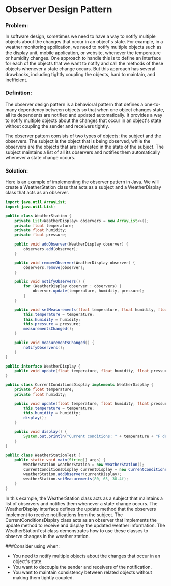 # Observer Design Pattern

### Problem:

In software design, sometimes we need to have a way to notify multiple objects about the changes that occur in an
object's state. For example, in a weather monitoring application, we need to notify multiple objects such as the display
unit, mobile application, or website, whenever the temperature or humidity changes. One approach to handle this is to
define an interface for each of the objects that we want to notify and call the methods of these objects whenever a
state change occurs. But this approach has several drawbacks, including tightly coupling the objects, hard to maintain,
and inefficient.

### Definition:

The observer design pattern is a behavioral pattern that defines a one-to-many dependency between objects so that when
one object changes state, all its dependents are notified and updated automatically. It provides a way to notify
multiple objects about the changes that occur in an object's state without coupling the sender and receivers tightly.

The observer pattern consists of two types of objects: the subject and the observers. The subject is the object that is
being observed, while the observers are the objects that are interested in the state of the subject. The subject
maintains a list of all its observers and notifies them automatically whenever a state change occurs.

### Solution:

Here is an example of implementing the observer pattern in Java. We will create a WeatherStation class that acts as a
subject and a WeatherDisplay class that acts as an observer.

```java
import java.util.ArrayList;
import java.util.List;

public class WeatherStation {
    private List<WeatherDisplay> observers = new ArrayList<>();
    private float temperature;
    private float humidity;
    private float pressure;

    public void addObserver(WeatherDisplay observer) {
        observers.add(observer);
    }

    public void removeObserver(WeatherDisplay observer) {
        observers.remove(observer);
    }

    public void notifyObservers() {
        for (WeatherDisplay observer : observers) {
            observer.update(temperature, humidity, pressure);
        }
    }

    public void setMeasurements(float temperature, float humidity, float pressure) {
        this.temperature = temperature;
        this.humidity = humidity;
        this.pressure = pressure;
        measurementsChanged();
    }

    public void measurementsChanged() {
        notifyObservers();
    }
}

public interface WeatherDisplay {
    public void update(float temperature, float humidity, float pressure);
}

public class CurrentConditionsDisplay implements WeatherDisplay {
    private float temperature;
    private float humidity;

    public void update(float temperature, float humidity, float pressure) {
        this.temperature = temperature;
        this.humidity = humidity;
        display();
    }

    public void display() {
        System.out.println("Current conditions: " + temperature + "F degrees and " + humidity + "% humidity");
    }
}

public class WeatherStationTest {
    public static void main(String[] args) {
        WeatherStation weatherStation = new WeatherStation();
        CurrentConditionsDisplay currentDisplay = new CurrentConditionsDisplay();
        weatherStation.addObserver(currentDisplay);
        weatherStation.setMeasurements(80, 65, 30.4f);
    }
}
```

In this example, the WeatherStation class acts as a subject that maintains a list of observers and notifies them
whenever a state change occurs. The WeatherDisplay interface defines the update method that the observers implement to
receive notifications from the subject. The CurrentConditionsDisplay class acts as an observer that implements the
update method to receive and display the updated weather information. The WeatherStationTest class demonstrates how to
use these classes to observe changes in the weather station.

###Consider using when:
- You need to notify multiple objects about the changes that occur in an object's state. 
- You want to decouple the sender and receivers of the notification. 
- You want to maintain consistency between related objects without making them tightly
coupled.